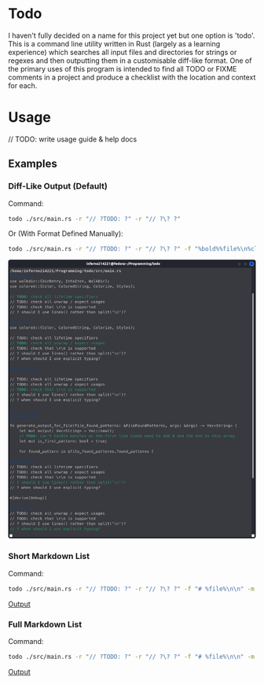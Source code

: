 # Todo

I haven't fully decided on a name for this project yet but one option is 'todo'. This is a command line utility written in Rust (largely as a learning experience) which searches all input files and directories for strings or regexes and then outputting them in a customisable diff-like format. One of the primary uses of this program is intended to find all TODO or FIXME comments in a project and produce a checklist with the location and context for each.

# Usage

// TODO: write usage guide & help docs

## Examples

### Diff-Like Output (Default)

Command:
```sh
todo ./src/main.rs -r "// ?TODO: ?" -r "// ?\? ?"
```
Or (With Format Defined Manually):
```sh
todo ./src/main.rs -r "// ?TODO: ?" -r "// ?\? ?" -f "%bold%%file%\n%clear%" -m "%blue%@@ %x%,%y% @@\n%white%%context_before%\n%green%%before%%bold%%match%%clear%%after%\n%white%%context_after%\n"
```
![Output](./demos/diff.png)

### Short Markdown List

Command:
```sh
todo ./src/main.rs -r "// ?TODO: ?" -r "// ?\? ?" -f "# %file%\n\n" -m "\- [ ] %match%%after% \\[Ln %y%, Col %x%]\n" -o <OUTPUT_FILE>
```
[Output](./demos/short.md)

### Full Markdown List

Command:
```sh
todo ./src/main.rs -r "// ?TODO: ?" -r "// ?\? ?" -f "# %file%\n\n" -m "## %match%\n\n\- [ ] \\[Ln %y%, Col %x%]\n\`\`\`%file_ext%\n%context_before%\n\`\`\`\n\`%before%%match%\`**%after%**\n\`\`\`%file_ext%\n%context_after%\n\`\`\`\n" -o <OUTPUT_FILE>
```
[Output](./demos/full.md)